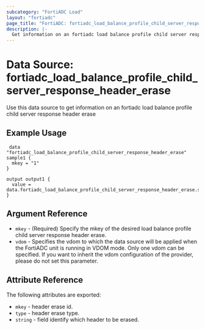 ```yaml
---
subcategory: "FortiADC Load"
layout: "fortiadc"
page_title: "FortiADC: fortiadc_load_balance_profile_child_server_response_header_erase"
description: |-
  Get information on an fortiadc load balance profile child server response header erase
---
```


# Data Source: fortiadc_load_balance_profile_child_server_response_header_erase
Use this data source to get information on an fortiadc load balance profile child server response header erase

## Example Usage

```hcl
 data "fortiadc_load_balance_profile_child_server_response_header_erase" sample1 {
  mkey = "1"
}

output output1 {
  value = data.fortiadc_load_balance_profile_child_server_response_header_erase.sample1
}
```

## Argument Reference
* `mkey` - (Required) Specify the mkey of the desired  load balance profile child server response header erase.
* `vdom` - Specifies the vdom to which the data source will be applied when the FortiADC unit is running in VDOM mode. Only one vdom can be specified. If you want to inherit the vdom configuration of the provider, please do not set this parameter.


## Attribute Reference

The following attributes are exported:

* `mkey` - header erase id.
* `type` - header erase type. 
* `string` - field identify which header to be erased. 

